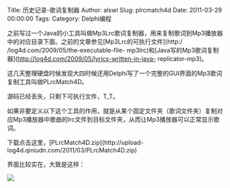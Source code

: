 Title: 历史记录-歌词复制器
Author: alswl
Slug: plrcmatch4d
Date: 2011-03-29 00:00:00
Tags: 
Category: Delphi编程

之前写过一个Java的小工具叫做Mp3Lrc歌词复制器，用来复制歌词到Mp3播放器中的对应目录下面。之前的文章参见[Mp3Lrc的可执行文件](http:/
/log4d.com/2009/05/the-executable-file-
mp3lrc)和[Java写的Mp3歌词复制器](http://log4d.com/2009/05/lyrics-written-in-java-
replicator-mp3)。

这几天整理硬盘时候发现大四时候还用Delphi写了一个完整的GUI界面的Mp3歌词复制工具叫做PLrcMatch4D。

源码已经丢失，只剩下可执行文件，T_T。

如果非要定义以下这个工具的作用，就是从某个固定文件夹（歌词文件夹）复制对应Mp3播放器中歌曲的lrc文件到目标文件夹，从而让Mp3播放器可以正常显示歌词。

下载点击这里，[PLrcMatch4D.zip](http://upload-
log4d.qiniudn.com/2011/03/PLrcMatch4D.zip)

界面比较实在，大致是这样：

![](http://upload-log4d.qiniudn.com/2011/03/plrcmatch4d.jpg)


